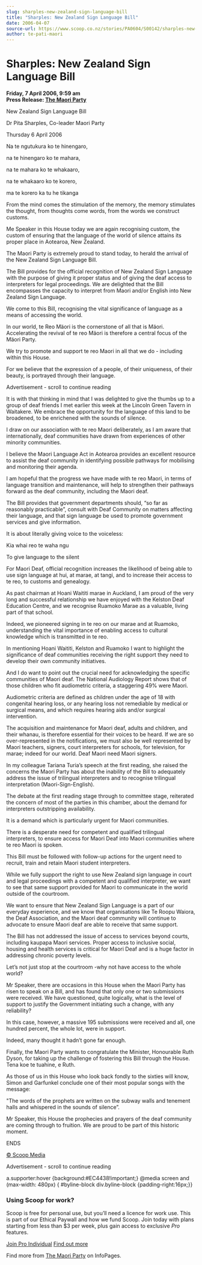 ```yaml
---
slug: sharples-new-zealand-sign-language-bill
title: "Sharples: New Zealand Sign Language Bill"
date: 2006-04-07
source-url: https://www.scoop.co.nz/stories/PA0604/S00142/sharples-new-zealand-sign-language-bill.htm
author: te-pati-maori
---
```

Sharples: New Zealand Sign Language Bill
========================================

**Friday, 7 April 2006, 9:59 am**  
**Press Release: [The Maori Party](https://info.scoop.co.nz/The_Maori_Party)**

New Zealand Sign Language Bill

Dr Pita Sharples, Co-leader Maori Party

Thursday 6 April 2006

Na te ngutukura ko te hinengaro,

na te hinengaro ko te mahara,

na te mahara ko te whakaaro,

na te whakaaro ko te korero,

ma te korero ka tu he tikanga

From the mind comes the stimulation of the memory, the memory stimulates the thought, from thoughts come words, from the words we construct customs.

Me Speaker in this House today we are again recognising custom, the custom of ensuring that the language of the world of silence attains its proper place in Aotearoa, New Zealand.

The Maori Party is extremely proud to stand today, to herald the arrival of the New Zealand Sign Language Bill.

The Bill provides for the official recognition of New Zealand Sign Language with the purpose of giving it proper status and of giving the deaf access to interpreters for legal proceedings. We are delighted that the Bill encompasses the capacity to interpret from Maori and/or English into New Zealand Sign Language.

We come to this Bill, recognising the vital significance of language as a means of accessing the world.

In our world, te Reo Mäori is the cornerstone of all that is Mäori. Accelerating the revival of te reo Mäori is therefore a central focus of the Mäori Party.

We try to promote and support te reo Maori in all that we do - including within this House.

For we believe that the expression of a people, of their uniqueness, of their beauty, is portrayed through their language.

Advertisement - scroll to continue reading





It is with that thinking in mind that I was delighted to give the thumbs up to a group of deaf friends I met earlier this week at the Lincoln Green Tavern in Waitakere. We embrace the opportunity for the language of this land to be broadened, to be enrichened with the sounds of silence.

I draw on our association with te reo Maori deliberately, as I am aware that internationally, deaf communities have drawn from experiences of other minority communities.

I believe the Maori Language Act in Aotearoa provides an excellent resource to assist the deaf community in identifying possible pathways for mobilising and monitoring their agenda.

I am hopeful that the progress we have made with te reo Maori, in terms of language transition and maintenance, will help to strengthen their pathways forward as the deaf community, including the Maori deaf.

The Bill provides that government departments should, “so far as reasonably practicable”, consult with Deaf Community on matters affecting their language, and that sign language be used to promote government services and give information.

It is about literally giving voice to the voiceless:

Kia whai reo te waha ngu

To give language to the silent

For Maori Deaf, official recognition increases the likelihood of being able to use sign language at hui, at marae, at tangi, and to increase their access to te reo, to customs and genealogy.

As past chairman at Hoani Waititi marae in Auckland, I am proud of the very long and successful relationship we have enjoyed with the Kelston Deaf Education Centre, and we recognise Ruamoko Marae as a valuable, living part of that school.

Indeed, we pioneered signing in te reo on our marae and at Ruamoko, understanding the vital importance of enabling access to cultural knowledge which is transmitted in te reo.

In mentioning Hoani Waititi, Kelston and Ruamoko I want to highlight the significance of deaf communities receiving the right support they need to develop their own community initiatives.

And I do want to point out the crucial need for acknowledging the specific communities of Maori deaf. The National Audiology Report shows that of those children who fit audiometric criteria, a staggering 49% were Maori.

Audiometric criteria are defined as children under the age of 18 with congenital hearing loss, or any hearing loss not remediable by medical or surgical means, and which requires hearing aids and/or surgical intervention.

The acquisition and maintenance for Maori deaf, adults and children, and their whanau, is therefore essential for their voices to be heard. If we are so over-represented in the notifications, we must also be well represented by Maori teachers, signers, court interpreters for schools, for television, for marae; indeed for our world. Deaf Maori need Maori signers.

In my colleague Tariana Turia’s speech at the first reading, she raised the concerns the Maori Party has about the inability of the Bill to adequately address the issue of trilingual interpreters and to recognise trilingual interpretation (Maori-Sign-English).

The debate at the first reading stage through to committee stage, reiterated the concern of most of the parties in this chamber, about the demand for interpreters outstripping availability.

It is a demand which is particularly urgent for Maori communities.

There is a desperate need for competent and qualified trilingual interpreters, to ensure access for Maori Deaf into Maori communities where te reo Maori is spoken.

This Bill must be followed with follow-up actions for the urgent need to recruit, train and retain Maori student interpreters.

While we fully support the right to use New Zealand sign language in court and legal proceedings with a competent and qualified interpreter, we want to see that same support provided for Maori to communicate in the world outside of the courtroom.

We want to ensure that New Zealand Sign Language is a part of our everyday experience, and we know that organisations like Te Roopu Waiora, the Deaf Association, and the Maori deaf community will continue to advocate to ensure Maori deaf are able to receive that same support.

The Bill has not addressed the issue of access to services beyond courts, including kaupapa Maori services. Proper access to inclusive social, housing and health services is critical for Maori Deaf and is a huge factor in addressing chronic poverty levels.

Let’s not just stop at the courtroom -why not have access to the whole world?

Mr Speaker, there are occasions in this House when the Maori Party has risen to speak on a Bill, and has found that only one or two submissions were received. We have questioned, quite logically, what is the level of support to justify the Government initiating such a change, with any reliability?

In this case, however, a massive 195 submissions were received and all, one hundred percent, the whole lot, were in support.

Indeed, many thought it hadn’t gone far enough.

Finally, the Maori Party wants to congratulate the Minister, Honourable Ruth Dyson, for taking up the challenge of fostering this Bill through the House. Tena koe te tuahine, e Ruth.

As those of us in this House who look back fondly to the sixties will know, Simon and Garfunkel conclude one of their most popular songs with the message:

"The words of the prophets are written on the subway walls and tenement halls and whispered in the sounds of silence”.

Mr Speaker, this House the prophecies and prayers of the deaf community are coming through to fruition. We are proud to be part of this historic moment.

ENDS

[© Scoop Media](http://www.scoop.co.nz/about/terms.html)  

Advertisement - scroll to continue reading



a.supporter:hover {background:#EC4438!important;} @media screen and (max-width: 480px) { #byline-block div.byline-block {padding-right:16px;}}

### Using Scoop for work?

Scoop is free for personal use, but you’ll need a licence for work use. This is part of our Ethical Paywall and how we fund Scoop. Join today with plans starting from less than $3 per week, plus gain access to exclusive _Pro_ features.  
  
[Join Pro Individual](https://pro.scoop.co.nz/Individual/?from=ProIn24) [Find out more](https://pro.scoop.co.nz/using-scoop-for-work/?from=ProIn24)

Find more from [The Maori Party](https://info.scoop.co.nz/The_Maori_Party) on InfoPages.